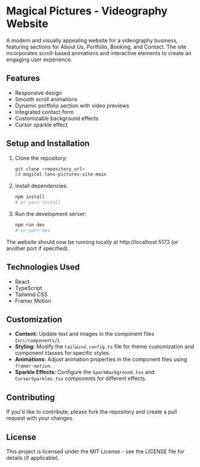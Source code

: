 # Magical Pictures - Videography Website

A modern and visually appealing website for a videography business, featuring sections for About Us, Portfolio, Booking, and Contact. The site incorporates scroll-based animations and interactive elements to create an engaging user experience.

## Features

- Responsive design
- Smooth scroll animations
- Dynamic portfolio section with video previews
- Integrated contact form
- Customizable background effects
- Cursor sparkle effect

## Setup and Installation

1. Clone the repository:
   ```bash
   git clone <repository_url>
   cd magical-lens-pictures-site-main
   ```

2. Install dependencies:
   ```bash
   npm install
   # or yarn install
   ```

3. Run the development server:
   ```bash
   npm run dev
   # or yarn dev
   ```

The website should now be running locally at http://localhost:5173 (or another port if specified).

## Technologies Used

- React
- TypeScript
- Tailwind CSS
- Framer Motion

## Customization

- **Content:** Update text and images in the component files (`src/components/`).
- **Styling:** Modify the `tailwind.config.ts` file for theme customization and component classes for specific styles.
- **Animations:** Adjust animation properties in the component files using `framer-motion`.
- **Sparkle Effects:** Configure the `SparkBackground.tsx` and `CursorSparkles.tsx` components for different effects.

## Contributing

If you'd like to contribute, please fork the repository and create a pull request with your changes.

## License

This project is licensed under the MIT License - see the LICENSE file for details (if applicable). 